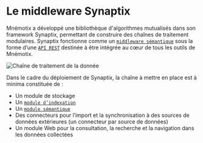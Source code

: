 # Le middleware Synaptix

Mnémotix a développé une bibliothèque d'algorithmes mutualisés dans son framework Synaptix, permettant de construire des chaînes de traitement modulaires. Synaptix fonctionne comme un [`middleware sémantique`](https://mnemotix.gitbook.io/weever/en-savoir-plus/definitions#middleware-semantique) sous la forme d’une [`API REST`](https://mnemotix.gitbook.io/weever/en-savoir-plus/definitions#api-rest) destinée à être intégrée au cœur de tous les outils de Mnémotix.

![Cha&#xEE;ne de traitement de la donn&#xE9;e](https://lh5.googleusercontent.com/Zh--fkMi4vwiRVWHhGaIypYMpz0puxNciLcaRXzPsuzVHSp7vb4g1W38_lwps8Vw1rLHApEAGJ9E7CBVnetbSRp8TjlTTh-MQMAIoPn6Iiv1mGIncLMiaj1ERNUeEZs0L9eYxZqf)

Dans le cadre du déploiement de Synaptix, la chaîne à mettre en place est à minima constituée de : 

* Un module de stockage
* Un [`module d’indexation`](https://mnemotix.gitbook.io/weever/en-savoir-plus/definitions#moteur-dindexation-ou-moteur-de-recherche)
* Un [`module sémantique`](https://mnemotix.gitbook.io/weever/en-savoir-plus/definitions#moteur-semantique)
* Des connecteurs pour l’import et la synchronisation à des sources de données extérieures \(un connecteur par source de données\)
* Un module Web pour la consultation, la recherche et la navigation dans les données collectées 

